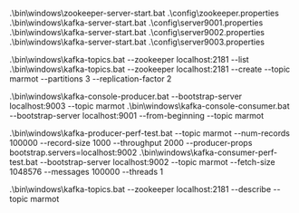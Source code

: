 .\bin\windows\zookeeper-server-start.bat .\config\zookeeper.properties
.\bin\windows\kafka-server-start.bat .\config\server9001.properties
.\bin\windows\kafka-server-start.bat .\config\server9002.properties
.\bin\windows\kafka-server-start.bat .\config\server9003.properties

.\bin\windows\kafka-topics.bat --zookeeper localhost:2181 --list
.\bin\windows\kafka-topics.bat --zookeeper localhost:2181 --create --topic marmot --partitions 3 --replication-factor 2

.\bin\windows\kafka-console-producer.bat --bootstrap-server localhost:9003 --topic marmot
.\bin\windows\kafka-console-consumer.bat --bootstrap-server localhost:9001 --from-beginning --topic marmot

.\bin\windows\kafka-producer-perf-test.bat --topic marmot --num-records 100000 --record-size 1000 --throughput 2000 --producer-props bootstrap.servers=localhost:9002
.\bin\windows\kafka-consumer-perf-test.bat --bootstrap-server localhost:9002 --topic marmot --fetch-size 1048576 --messages 100000 --threads 1


.\bin\windows\kafka-topics.bat --zookeeper localhost:2181 --describe --topic marmot